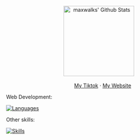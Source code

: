 <div align="center">
<p align="center">
    <a href="https://github.com/anuraghazra/github-readme-stats"><img alt="maxwalks' Github Stats" src="https://github-readme-stats.vercel.app/api?username=maxwalks&show_icons=true&count_private=true&theme=highcontrast" height="192px"/>
    </a>
  

  </p>

  <p align="center">
    <img width="17" src="https://github.com/maxwalks/maxwalks/assets/78441835/f7c8b668-3126-4aa1-805c-7b983185d75a"> <a href="https://www.tiktok.com/@maxwalkss">My Tiktok</a>
    ·
    <a href="https://maxwalks.xyz">My Website</a>
    

    
  </p>
  
  </div>
Web Development:


[![Languages](https://skillicons.dev/icons?i=js,html,css,react,vite,nextjs,express,nodejs,mongodb,bootstrap,tailwind)](https://skillicons.dev)

Other skills:

[![Skills](https://skillicons.dev/icons?i=discordjs,aws,docker,cloudflare,linux,raspberrypi,nginx)](https://skillicons.dev)
